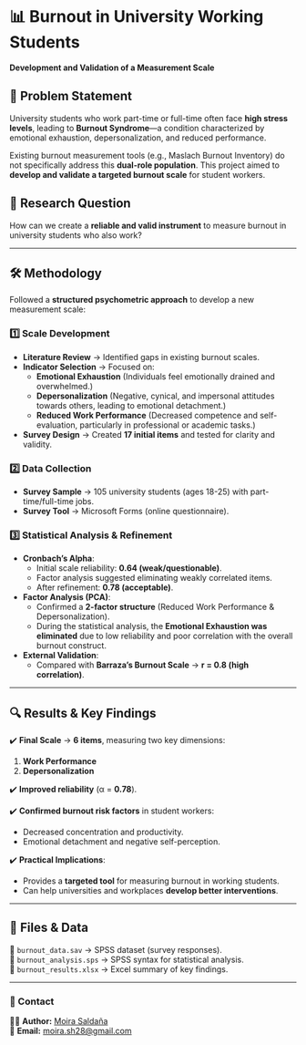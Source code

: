 # 📊 Burnout in University Working Students  
**Development and Validation of a Measurement Scale**  

## 📌 Problem Statement  
University students who work part-time or full-time often face **high stress levels**, leading to **Burnout Syndrome**—a condition characterized by emotional exhaustion, depersonalization, and reduced performance.  

Existing burnout measurement tools (e.g., Maslach Burnout Inventory) do not specifically address this **dual-role population**. This project aimed to **develop and validate a targeted burnout scale** for student workers.  

## 🎯 Research Question  
How can we create a **reliable and valid instrument** to measure burnout in university students who also work?  

---

## 🛠 Methodology  
Followed a **structured psychometric approach** to develop a new measurement scale:  

### **1️⃣ Scale Development**  
- **Literature Review** → Identified gaps in existing burnout scales.  
- **Indicator Selection** → Focused on:  
  - **Emotional Exhaustion** (Individuals feel emotionally drained and overwhelmed.)  
  - **Depersonalization** (Negative, cynical, and impersonal attitudes towards others, leading to emotional detachment.)
  - **Reduced Work Performance** (Decreased competence and self-evaluation, particularly in professional or academic tasks.)  
- **Survey Design** → Created **17 initial items** and tested for clarity and validity.  

### **2️⃣ Data Collection**  
- **Survey Sample** → 105 university students (ages 18-25) with part-time/full-time jobs.  
- **Survey Tool** → Microsoft Forms (online questionnaire).  

### **3️⃣ Statistical Analysis & Refinement**  
- **Cronbach’s Alpha**:  
  - Initial scale reliability: **0.64 (weak/questionable)**.  
  - Factor analysis suggested eliminating weakly correlated items.
  - After refinement: **0.78 (acceptable)**.  
- **Factor Analysis (PCA)**:  
  - Confirmed a **2-factor structure** (Reduced Work Performance & Depersonalization).
  - During the statistical analysis, the **Emotional Exhaustion was eliminated** due to low reliability and poor correlation with the overall burnout construct.
- **External Validation**:  
  - Compared with **Barraza’s Burnout Scale** → **r = 0.8 (high correlation)**.  

---

## 🔍 Results & Key Findings  
✔️ **Final Scale** → **6 items**, measuring two key dimensions:  
   1. **Work Performance**  
   2. **Depersonalization**  

✔️ **Improved reliability** (α = **0.78**).  

✔️ **Confirmed burnout risk factors** in student workers:  
   - Decreased concentration and productivity.  
   - Emotional detachment and negative self-perception.  

✔️ **Practical Implications**:  
   - Provides a **targeted tool** for measuring burnout in working students.  
   - Can help universities and workplaces **develop better interventions**.  

---

## 📂 Files & Data  
📄 `burnout_data.sav` → SPSS dataset (survey responses).  
📄 `burnout_analysis.sps` → SPSS syntax for statistical analysis.  
📄 `burnout_results.xlsx` → Excel summary of key findings.  

---

### 📧 Contact  
👩‍💻 **Author:** [Moira Saldaña](https://github.com/moira282)  
📩 **Email:** moira.sh28@gmail.com  
